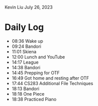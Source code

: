 Kevin Liu
July 26, 2023

# Daily Log
- 08:36 Wake up
- 09:24 Bandori
- 11:01 Skiena
- 12:00 Lunch and YouTube
- 14:17 League
- 14:38 Bandori
- 14:45 Prepping for OTF
- 16:49 Got home and resting after OTF
- 17:44 CS283 Additional File Techniques
- 18:13 Bandori
- 18:18 One Piece
- 18:38 Practiced Piano